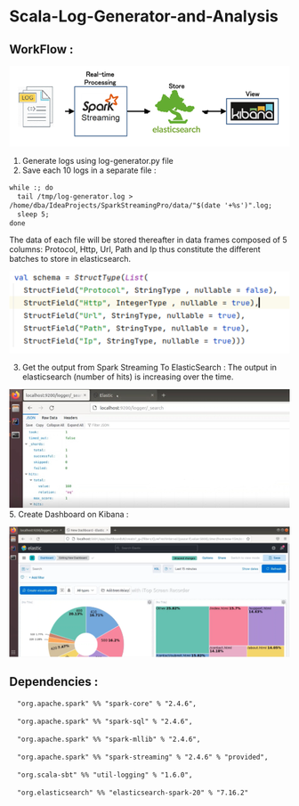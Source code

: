 # Scala-Log-Generator-and-Analysis
## WorkFlow :
![image](flow.png)
1. Generate logs using log-generator.py file
2. Save each 10 logs in a separate file :

```
while :; do
  tail /tmp/log-generator.log > /home/dba/IdeaProjects/SparkStreamingPro/data/"$(date '+%s')".log;
  sleep 5;
done
```

The data of each file will be stored thereafter in data
frames composed of 5 columns: Protocol, Http, Url, Path and Ip thus constitute
the different batches to store in elasticsearch.

![image1](schema.png)

3. Get the output from Spark Streaming To ElasticSearch :
The output in elasticsearch (number of hits) is increasing over the time.

![image2](elastic.jpg)
5. Create Dashboard on Kibana :

![image3](kibana.png)

## Dependencies :
```
  "org.apache.spark" %% "spark-core" % "2.4.6",
  
  "org.apache.spark" %% "spark-sql" % "2.4.6",
  
  "org.apache.spark" %% "spark-mllib" % "2.4.6",
  
  "org.apache.spark" %% "spark-streaming" % "2.4.6" % "provided",
  
  "org.scala-sbt" %% "util-logging" % "1.6.0",

  "org.elasticsearch" %% "elasticsearch-spark-20" % "7.16.2"
```

